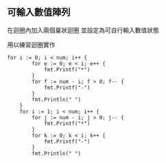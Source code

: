 ## 可輸入數值陣列
在迴圈內加入兩個巢狀迴圈
並設定為可自行輸入數值狀態

用以練習迴圈實作
```golang
for i := 0; i < num; i++ {
		for e := 0; e < i; e++ {
			fmt.Printf("*")
		}
		for f := num - i; f > 0; f-- {
			fmt.Printf("-")
		}
		fmt.Println(" ")
	}
	for i := 1; i < num; i++ {
		for j := num - i; j > 0; j-- {
			fmt.Printf("*")
		}
		for k := 0; k < i; k++ {
			fmt.Printf("-")
		}
		fmt.Println(" ")
```